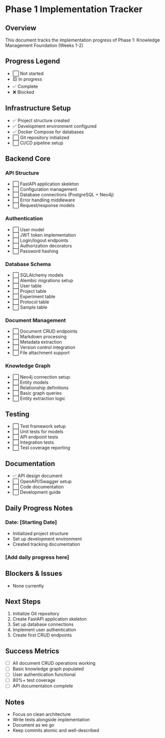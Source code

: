 # Phase 1 Implementation Tracker

## Overview
This document tracks the implementation progress of Phase 1: Knowledge Management Foundation (Weeks 1-2)

## Progress Legend
- ⬜ Not started
- 🟨 In progress
- ✅ Complete
- ❌ Blocked

## Infrastructure Setup
- ✅ Project structure created
- ✅ Development environment configured
- ✅ Docker Compose for databases
- ⬜ Git repository initialized
- ⬜ CI/CD pipeline setup

## Backend Core
### API Structure
- ⬜ FastAPI application skeleton
- ⬜ Configuration management
- ⬜ Database connections (PostgreSQL + Neo4j)
- ⬜ Error handling middleware
- ⬜ Request/response models

### Authentication
- ⬜ User model
- ⬜ JWT token implementation
- ⬜ Login/logout endpoints
- ⬜ Authorization decorators
- ⬜ Password hashing

### Database Schema
- ⬜ SQLAlchemy models
- ⬜ Alembic migrations setup
- ⬜ User table
- ⬜ Project table
- ⬜ Experiment table
- ⬜ Protocol table
- ⬜ Sample table

### Document Management
- ⬜ Document CRUD endpoints
- ⬜ Markdown processing
- ⬜ Metadata extraction
- ⬜ Version control integration
- ⬜ File attachment support

### Knowledge Graph
- ⬜ Neo4j connection setup
- ⬜ Entity models
- ⬜ Relationship definitions
- ⬜ Basic graph queries
- ⬜ Entity extraction logic

## Testing
- ⬜ Test framework setup
- ⬜ Unit tests for models
- ⬜ API endpoint tests
- ⬜ Integration tests
- ⬜ Test coverage reporting

## Documentation
- ✅ API design document
- ⬜ OpenAPI/Swagger setup
- ⬜ Code documentation
- ⬜ Development guide

## Daily Progress Notes

### Date: [Starting Date]
- Initialized project structure
- Set up development environment
- Created tracking documentation

### [Add daily progress here]

## Blockers & Issues
- None currently

## Next Steps
1. Initialize Git repository
2. Create FastAPI application skeleton
3. Set up database connections
4. Implement user authentication
5. Create first CRUD endpoints

## Success Metrics
- [ ] All document CRUD operations working
- [ ] Basic knowledge graph populated
- [ ] User authentication functional
- [ ] 80%+ test coverage
- [ ] API documentation complete

## Notes
- Focus on clean architecture
- Write tests alongside implementation
- Document as we go
- Keep commits atomic and well-described
